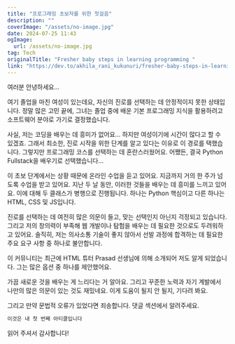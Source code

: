 ```yaml
---
title: "프로그래밍 초보자를 위한 첫걸음"
description: ""
coverImage: "/assets/no-image.jpg"
date: 2024-07-25 11:43
ogImage: 
  url: /assets/no-image.jpg
tag: Tech
originalTitle: "Fresher baby steps in learning programming "
link: "https://dev.to/akhila_rani_kukunuri/fresher-baby-steps-in-learning-programming--38jj"
---
```



여러분 안녕하세요...

여기 졸업을 마친 여성이 있는데요, 자신의 진로를 선택하는 데 안정적이지 못한 상태입니다. 정말 많은 고민 끝에, 그녀는 졸업 중에 배운 기본 프로그래밍 지식을 활용하려고 소프트웨어 분야로 가기로 결정했습니다.

사실, 저는 코딩을 배우는 데 흥미가 없어요...
하지만 여성이기에 시간이 많다고 할 수 있겠죠. 그래서 최소한, 진로 시작을 위한 단계를 알고 있다는 이유로 이 경로를 택했습니다. 그렇지만 프로그래밍 코스를 선택하는 데 혼란스러웠어요. 어쨌든, 결국 Python Fullstack을 배우기로 선택했습니다...

이 초보 단계에서는 상황 때문에 온라인 수업을 듣고 있어요. 지금까지 거의 한 주가 넘도록 수업을 받고 있어요. 지난 두 날 동안, 이러한 것들을 배우는 데 흥미를 느끼고 있어요. 이에 대해 두 클래스가 병행으로 진행됩니다. 하나는 Python 핵심이고 다른 하나는 HTML, CSS 및 JS입니다.

진로를 선택하는 데 여전히 많은 의문이 들고, 맞는 선택인지 아닌지 걱정되고 있습니다. 그리고 저의 창의력이 부족해 웹 개발이나 탐험을 배우는 데 필요한 것으로도 두려워하고 있어요. 솔직히, 저는 의사소통 기술이 좋지 않아서 선발 과정에 합격하는 데 필요한 주요 요구 사항 중 하나로 불안합니다.

<div class="content-ad"></div>

이 커뮤니티는 최근에 HTML 튜터 Prasad 선생님에 의해 소개되어 저도 알게 되었습니다. 그는 많은 옵션 중 하나를 제안했어요.

가끔 새로운 것을 배우는 게 느리다는 거 알아요. 그리고 꾸준한 노력과 자기 계발에서 나만의 많은 의문이 있는 것도 재밌네요. 이게 도움이 될지 안 될지, 기다려 봐요.

그리고 만약 문법적 오류가 있었다면 죄송합니다. 댓글 섹션에서 알려주세요.

```js
이것은 내 첫 번째 아티클입니다
```

<div class="content-ad"></div>

읽어 주셔서 감사합니다!